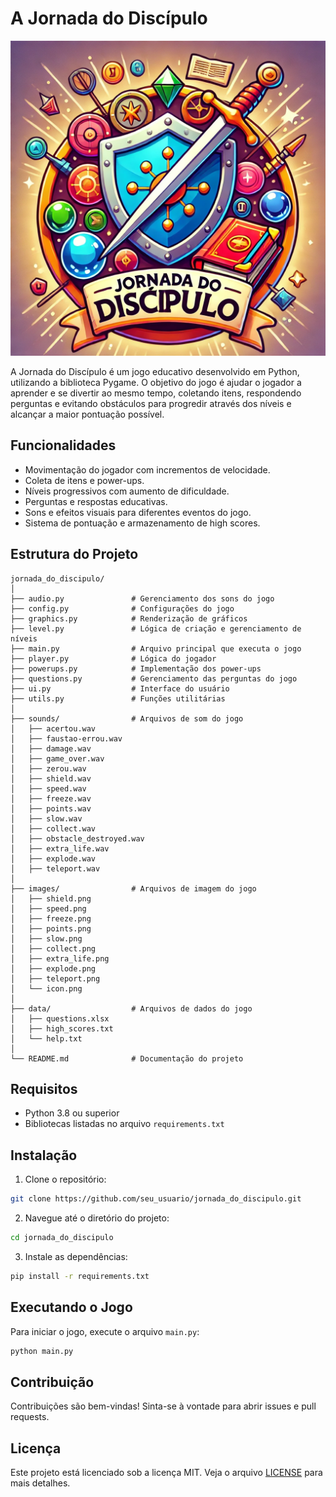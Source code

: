 
# A Jornada do Discípulo

![Logo do Jogo](images/game_icon.webp)

A Jornada do Discípulo é um jogo educativo desenvolvido em Python, utilizando a biblioteca Pygame. O objetivo do jogo é ajudar o jogador a aprender e se divertir ao mesmo tempo, coletando itens, respondendo perguntas e evitando obstáculos para progredir através dos níveis e alcançar a maior pontuação possível.

## Funcionalidades

- Movimentação do jogador com incrementos de velocidade.
- Coleta de itens e power-ups.
- Níveis progressivos com aumento de dificuldade.
- Perguntas e respostas educativas.
- Sons e efeitos visuais para diferentes eventos do jogo.
- Sistema de pontuação e armazenamento de high scores.

## Estrutura do Projeto

```plaintext
jornada_do_discipulo/
│
├── audio.py               # Gerenciamento dos sons do jogo
├── config.py              # Configurações do jogo
├── graphics.py            # Renderização de gráficos
├── level.py               # Lógica de criação e gerenciamento de níveis
├── main.py                # Arquivo principal que executa o jogo
├── player.py              # Lógica do jogador
├── powerups.py            # Implementação dos power-ups
├── questions.py           # Gerenciamento das perguntas do jogo
├── ui.py                  # Interface do usuário
├── utils.py               # Funções utilitárias
│
├── sounds/                # Arquivos de som do jogo
│   ├── acertou.wav
│   ├── faustao-errou.wav
│   ├── damage.wav
│   ├── game_over.wav
│   ├── zerou.wav
│   ├── shield.wav
│   ├── speed.wav
│   ├── freeze.wav
│   ├── points.wav
│   ├── slow.wav
│   ├── collect.wav
│   ├── obstacle_destroyed.wav
│   ├── extra_life.wav
│   ├── explode.wav
│   ├── teleport.wav
│
├── images/                # Arquivos de imagem do jogo
│   ├── shield.png
│   ├── speed.png
│   ├── freeze.png
│   ├── points.png
│   ├── slow.png
│   ├── collect.png
│   ├── extra_life.png
│   ├── explode.png
│   ├── teleport.png
│   └── icon.png
│
├── data/                  # Arquivos de dados do jogo
│   ├── questions.xlsx
│   ├── high_scores.txt
│   └── help.txt
│
└── README.md              # Documentação do projeto
```

## Requisitos

- Python 3.8 ou superior
- Bibliotecas listadas no arquivo `requirements.txt`

## Instalação

1. Clone o repositório:

```bash
git clone https://github.com/seu_usuario/jornada_do_discipulo.git
```

2. Navegue até o diretório do projeto:

```bash
cd jornada_do_discipulo
```

3. Instale as dependências:

```bash
pip install -r requirements.txt
```

## Executando o Jogo

Para iniciar o jogo, execute o arquivo `main.py`:

```bash
python main.py
```

## Contribuição

Contribuições são bem-vindas! Sinta-se à vontade para abrir issues e pull requests.

## Licença

Este projeto está licenciado sob a licença MIT. Veja o arquivo [LICENSE](LICENSE) para mais detalhes.
